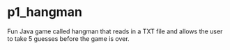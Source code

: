 # p1_hangman

Fun Java game called hangman that reads in a TXT file and allows the user to take 5 guesses before the game is over. 
